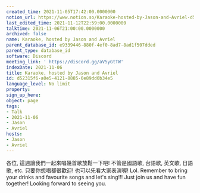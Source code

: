 ```yaml
---
created_time: 2021-11-05T17:42:00.0000000
notion_url: https://www.notion.so/Karaoke-hosted-by-Jason-and-Avriel-d52315f6a0e5412188850e89dd0b34e5
last_edited_time: 2021-11-12T22:59:00.0000000
talktime: 2021-11-06T21:00:00.0000000
archived: false
name: Karaoke, hosted by Jason and Avriel
parent_database_id: e9339446-880f-4ef0-8ad7-8ad1f507dded
parent_type: database_id
software: Discord
meeting_link: ' https://discord.gg/aV5yGtTW'
indexDate: 2021-11-06
title: Karaoke, hosted by Jason and Avriel
id: d52315f6-a0e5-4121-8885-0e89dd0b34e5
language_level: No limit
property: 
sign_up_here: 
object: page
tags:
- Talk
- 2021-11-06
- Jason
- Avriel
hosts:
- Jason
- Avriel
---
```





各位, 這週讓我們一起來唱幾首歌放鬆一下吧! 不管是國語歌, 台語歌, 英文歌, 日語歌, etc. 只要你想唱都很歡迎! 也可以先看大家表演喔! Lol. 
Remember to bring your drinks and favourite songs and let's sing!!!
Just join us and have fun together! Looking forward to seeing you.









